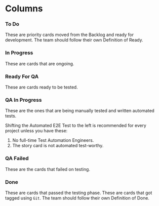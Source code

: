 # Columns

### To Do

These are priority cards moved from the Backlog and ready for development. The team should follow their own Definition of Ready.

### In Progress

These are cards that are ongoing.

### Ready For QA

These are cards ready to be tested.

### QA In Progress

These are the ones that are being manually tested and written automated tests.

Shifting the Automated E2E Test to the left is recommended for every project unless you have these:

1. No full-time Test Automation Engineers.
2. The story card is not automated test-worthy.

### QA Failed

These are the cards that failed on testing.

### Done

These are cards that passed the testing phase. These are cards that got tagged using `Git`. The team should follow their own Definition of Done.
